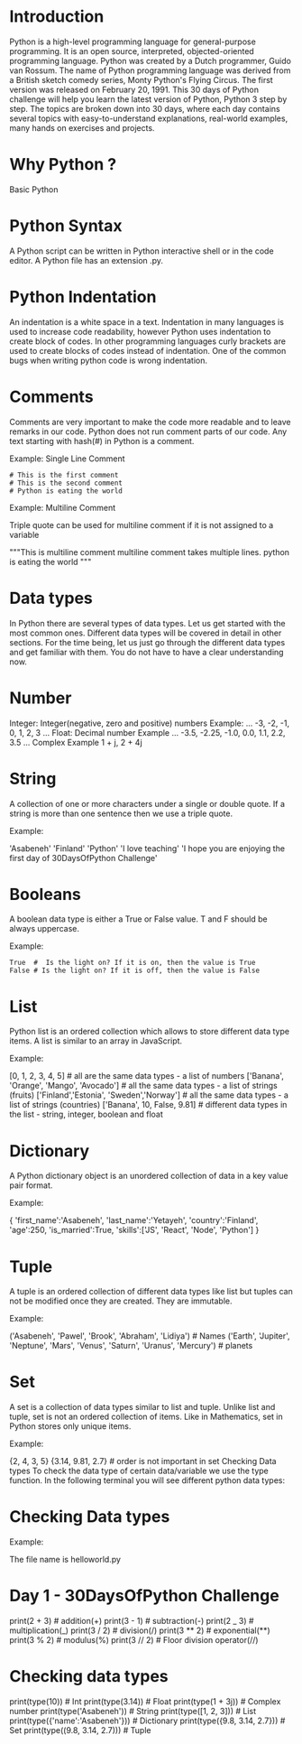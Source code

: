 <h1>Introduction</h1>
Python is a high-level programming language for general-purpose programming. It is an open source, interpreted, objected-oriented programming language. Python was created by a Dutch programmer, Guido van Rossum. The name of Python programming language was derived from a British sketch comedy series, Monty Python's Flying Circus. The first version was released on February 20, 1991. This 30 days of Python challenge will help you learn the latest version of Python, Python 3 step by step. The topics are broken down into 30 days, where each day contains several topics with easy-to-understand explanations, real-world examples, many hands on exercises and projects.

<h1>Why Python ? </h1
It is a programming language which is very close to human language and because of that it is easy to learn and use. Python is used by various industries and companies (including Google). It has been used to develop web applications, desktop applications, system adminstration, and machine learning libraries. Python is highly embraced language in the data science and machine learning community. I hope this is enough to convince you to start learning Python. Python is eating the world and you are killing it before it eats you.
<h1>Basic Python</h1>
<h1>Python Syntax</h1>
A Python script can be written in Python interactive shell or in the code editor. A Python file has an extension .py.

<h1>Python Indentation </h1>
An indentation is a white space in a text. Indentation in many languages is used to increase code readability, however Python uses indentation to create block of codes. In other programming languages curly brackets are used to create blocks of codes instead of indentation. One of the common bugs when writing python code is wrong indentation.
<h1>Comments</h1>
Comments are very important to make the code more readable and to leave remarks in our code. Python does not run comment parts of our code. Any text starting with hash(#) in Python is a comment.

Example: Single Line Comment

    # This is the first comment
    # This is the second comment
    # Python is eating the world

Example: Multiline Comment

Triple quote can be used for multiline comment if it is not assigned to a variable

"""This is multiline comment
multiline comment takes multiple lines.
python is eating the world
"""
<h1>Data types</h1>
In Python there are several types of data types. Let us get started with the most common ones. Different data types will be covered in detail in other sections. For the time being, let us just go through the different data types and get familiar with them. You do not have to have a clear understanding now.

<h1>Number</h1>
Integer: Integer(negative, zero and positive) numbers Example: ... -3, -2, -1, 0, 1, 2, 3 ...
Float: Decimal number Example ... -3.5, -2.25, -1.0, 0.0, 1.1, 2.2, 3.5 ...
Complex Example 1 + j, 2 + 4j
<h1>String</h1>
A collection of one or more characters under a single or double quote. If a string is more than one sentence then we use a triple quote.

Example:

'Asabeneh'
'Finland'
'Python'
'I love teaching'
'I hope you are enjoying the first day of 30DaysOfPython Challenge'
<h1>Booleans</h1>
A boolean data type is either a True or False value. T and F should be always uppercase.

Example:

    True  #  Is the light on? If it is on, then the value is True
    False # Is the light on? If it is off, then the value is False

<h1>List</h1>
Python list is an ordered collection which allows to store different data type items. A list is similar to an array in JavaScript.

Example:

[0, 1, 2, 3, 4, 5] # all are the same data types - a list of numbers
['Banana', 'Orange', 'Mango', 'Avocado'] # all the same data types - a list of strings (fruits)
['Finland','Estonia', 'Sweden','Norway'] # all the same data types - a list of strings (countries)
['Banana', 10, False, 9.81] # different data types in the list - string, integer, boolean and float
<h1>Dictionary</h1>
A Python dictionary object is an unordered collection of data in a key value pair format.

Example:

{
'first_name':'Asabeneh',
'last_name':'Yetayeh',
'country':'Finland',
'age':250,
'is_married':True,
'skills':['JS', 'React', 'Node', 'Python']
}
<h1>Tuple</h1>
A tuple is an ordered collection of different data types like list but tuples can not be modified once they are created. They are immutable.

Example:

('Asabeneh', 'Pawel', 'Brook', 'Abraham', 'Lidiya') # Names
('Earth', 'Jupiter', 'Neptune', 'Mars', 'Venus', 'Saturn', 'Uranus', 'Mercury') # planets

<h1>Set</h1>
A set is a collection of data types similar to list and tuple. Unlike list and tuple, set is not an ordered collection of items. Like in Mathematics, set in Python stores only unique items.

Example:

{2, 4, 3, 5}
{3.14, 9.81, 2.7} # order is not important in set
Checking Data types
To check the data type of certain data/variable we use the type function. In the following terminal you will see different python data types:

<h1>Checking Data types</h1>

Example:

The file name is helloworld.py

# Day 1 - 30DaysOfPython Challenge

print(2 + 3) # addition(+)
print(3 - 1) # subtraction(-)
print(2 _ 3) # multiplication(_)
print(3 / 2) # division(/)
print(3 ** 2) # exponential(**)
print(3 % 2) # modulus(%)
print(3 // 2) # Floor division operator(//)

# Checking data types

print(type(10)) # Int
print(type(3.14)) # Float
print(type(1 + 3j)) # Complex number
print(type('Asabeneh')) # String
print(type([1, 2, 3])) # List
print(type({'name':'Asabeneh'})) # Dictionary
print(type({9.8, 3.14, 2.7})) # Set
print(type((9.8, 3.14, 2.7))) # Tuple
